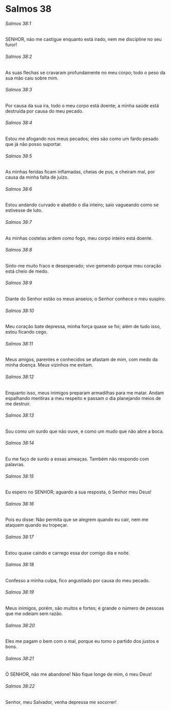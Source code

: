 # Salmos 38

###### Salmos 38:1

SENHOR, não me castigue enquanto está irado, nem me discipline no seu furor!

###### Salmos 38:2

As suas flechas se cravaram profundamente no meu corpo; todo o peso da sua mão caiu sobre mim.

###### Salmos 38:3

Por causa da sua ira, todo o meu corpo está doente; a minha saúde está destruída por causa do meu pecado.

###### Salmos 38:4

Estou me afogando nos meus pecados; eles são como um fardo pesado que já não posso suportar.

###### Salmos 38:5

As minhas feridas ficam inflamadas, cheias de pus, e cheiram mal, por causa da minha falta de juízo.

###### Salmos 38:6

Estou andando curvado e abatido o dia inteiro; saio vagueando como se estivesse de luto.

###### Salmos 38:7

As minhas costelas ardem como fogo, meu corpo inteiro está doente.

###### Salmos 38:8

Sinto-me muito fraco e desesperado; vivo gemendo porque meu coração está cheio de medo.

###### Salmos 38:9

Diante do Senhor estão os meus anseios; o Senhor conhece o meu suspiro.

###### Salmos 38:10

Meu coração bate depressa, minha força quase se foi; além de tudo isso, estou ficando cego.

###### Salmos 38:11

Meus amigos, parentes e conhecidos se afastam de mim, com medo da minha doença. Meus vizinhos me evitam.

###### Salmos 38:12

Enquanto isso, meus inimigos preparam armadilhas para me matar. Andam espalhando mentiras a meu respeito e passam o dia planejando meios de me destruir.

###### Salmos 38:13

Sou como um surdo que não ouve, e como um mudo que não abre a boca.

###### Salmos 38:14

Eu me faço de surdo a essas ameaças. Também não respondo com palavras.

###### Salmos 38:15

Eu espero no SENHOR; aguardo a sua resposta, ó Senhor meu Deus!

###### Salmos 38:16

Pois eu disse: Não permita que se alegrem quando eu cair, nem me ataquem quando eu tropeçar.

###### Salmos 38:17

Estou quase caindo e carrego essa dor comigo dia e noite.

###### Salmos 38:18

Confesso a minha culpa, fico angustiado por causa do meu pecado.

###### Salmos 38:19

Meus inimigos, porém, são muitos e fortes; é grande o número de pessoas que me odeiam sem razão.

###### Salmos 38:20

Eles me pagam o bem com o mal, porque eu tomo o partido dos justos e bons.

###### Salmos 38:21

Ó SENHOR, não me abandone! Não fique longe de mim, ó meu Deus!

###### Salmos 38:22

Senhor, meu Salvador, venha depressa me socorrer!

